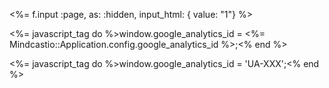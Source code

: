 <%= f.input :page, as: :hidden, input_html: { value: "1"} %>

<%= javascript_tag do %>window.google_analytics_id = <%= Mindcastio::Application.config.google_analytics_id %>;<% end %>

<%= javascript_tag do %>window.google_analytics_id = 'UA-XXX';<% end %>
